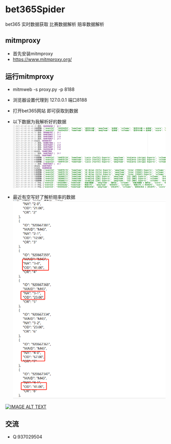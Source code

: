 # bet365Spider
bet365 实时数据获取 比赛数据解析 赔率数据解析


## mitmproxy
- 首先安装mitmproxy
- https://www.mitmproxy.org/


## 运行mitmproxy
- mitmweb -s proxy.py -p 8188
- 浏览器设置代理到 127.0.0.1 端口8188
- 打开bet365网站 即可获取到数据

- 以下数据为我解析好的数据
![avatar](1.png)
- 最近有空写好了解析赔率的数据
![avatar](2.png)



[![IMAGE ALT TEXT](http://img.youtube.com/vi/yDg0WNEfAk0/0.jpg)](http://www.youtube.com/watch?v=yDg0WNEfAk0 )

## 交流

- Q:937029504  

